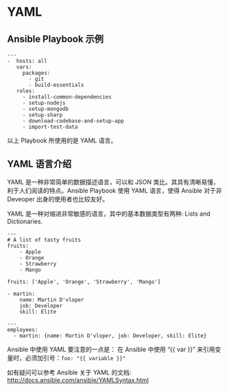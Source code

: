 # YAML

## Ansible Playbook 示例

```
---
-  hosts: all
   vars:
     packages:
       - git
       - build-essentials
   roles:
     - install-common-dependencies
     - setup-nodejs
     - setup-mongodb
     - setup-sharp
     - download-codebase-and-setup-app
     - import-test-data
```

以上 Playbook 所使用的是 YAML 语言。

## YAML 语言介绍

YAML 是一种非常简单的数据描述语言，可以和 JSON 类比。其具有清晰易懂，利于人们阅读的特点。Ansible Playbook 使用 YAML 语言，使得 Ansible 对于非 Deveoper 出身的使用者也比较友好。

YAML 是一种对缩进非常敏感的语言，其中的基本数据类型有两种: Lists and Dictionaries.

```
---
# A list of tasty fruits
fruits:
    - Apple
    - Orange
    - Strawberry
    - Mango
```

```
fruits: ['Apple', 'Orange', 'Strawberry', 'Mango']
```

```
- martin:
    name: Martin D'vloper
    job: Developer
    skill: Elite
```

```
---
employees:
  - martin: {name: Martin D'vloper, job: Developer, skill: Elite}
```

Ansible 中使用 YAML 要注意的一点是：
在 Ansible 中使用 “{{ var }}” 来引用变量时，必须加引号：`foo: "{{ variable }}"`

如有疑问可以参考 Ansible 关于 YAML 的文档: http://docs.ansible.com/ansible/YAMLSyntax.html
